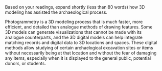 Based on your readings, expand shortly (less than 80 words) how 3D modeling has assisted the archaeological process.

Photogrammetry is a 3D modeling process that is much faster, more efficient, and detailed than analogue methods of drawing features. Some 3D models can generate visualizations that cannot be made with its analogue counterparts, and the 3D digital models can help integrate matching records and digital data to 3D locations and spaces. These digital methods allow studying of certain archaelogical excavation sites or items without necessarily being at that location and without the fear of damaging any items, especially when it is displayed to the general public, potential donors, or students.
